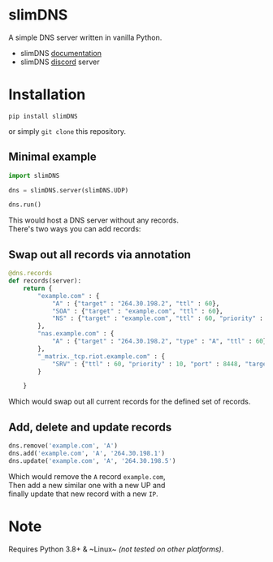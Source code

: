 # slimDNS

A simple DNS server written in vanilla Python.

 * slimDNS [documentation](https://slimdns.readthedocs.io/en/latest/)
 * slimDNS [discord](https://discord.gg/CMjZbwR) server

# Installation

    pip install slimDNS

or simply `git clone` this repository.

## Minimal example

```py
import slimDNS

dns = slimDNS.server(slimDNS.UDP)

dns.run()
```

This would host a DNS server without any records.<br>
There's two ways you can add records:

Swap out all records via annotation
-----------------------------------
```py
@dns.records
def records(server):
	return {
		"example.com" : {
			"A" : {"target" : "264.30.198.2", "ttl" : 60},
			"SOA" : {"target" : "example.com", "ttl" : 60},
			"NS" : {"target" : "example.com", "ttl" : 60, "priority" : 10}
		},
		"nas.example.com" : {
			"A" : {"target" : "264.30.198.2", "type" : "A", "ttl" : 60}
		},
		"_matrix._tcp.riot.example.com" : {
			"SRV" : {"ttl" : 60, "priority" : 10, "port" : 8448, "target" : "nas.example.com"}
		}

	}
```

Which would swap out all current records for the defined set of records.

Add, delete and update records
------------------------------

```py
dns.remove('example.com', 'A')
dns.add('example.com', 'A', '264.30.198.1')
dns.update('example.com', 'A', '264.30.198.5')
```

Which would remove the `A` record `example.com`,<br>
Then add a new similar one with a new UP and<br>
finally update that new record with a new `IP`.

# Note

Requires Python 3.8+ & ~Linux~ *(not tested on other platforms)*.